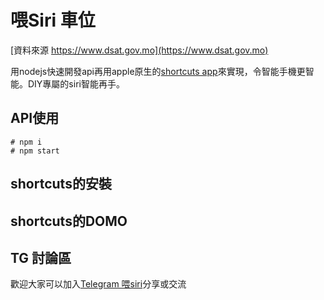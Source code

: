 # 喂Siri 車位
[資料來源 https://www.dsat.gov.mo](https://www.dsat.gov.mo)

用nodejs快速開發api再用apple原生的[shortcuts app](https://apps.apple.com/us/app/shortcuts/id915249334)來實現，令智能手機更智能。DIY專屬的siri智能再手。

## API使用
```
# npm i
# npm start
```
## shortcuts的安裝
[]()

## shortcuts的DOMO
[]()

## TG 討論區
歡迎大家可以加入[Telegram 喂siri](https://t.me/joinchat/GJTk0BdKTrqwFzqZihzPKA)分享或交流
